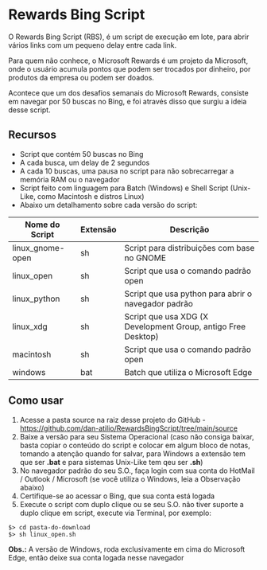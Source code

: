 # Rewards Bing Script
O Rewards Bing Script (RBS), é um script de execução em lote, para abrir vários links com um pequeno delay entre cada link.

Para quem não conhece, o Microsoft Rewards é um projeto da Microsoft, onde o usuário acumula pontos que podem ser trocados por dinheiro, por produtos da empresa ou podem ser doados.

Acontece que um dos desafios semanais do Microsoft Rewards, consiste em navegar por 50 buscas no Bing, e foi através disso que surgiu a ideia desse script.

## Recursos

- Script que contém 50 buscas no Bing
- A cada busca, um delay de 2 segundos
- A cada 10 buscas, uma pausa no script para não sobrecarregar a memória RAM ou o navegador
- Script feito com linguagem para Batch (Windows) e Shell Script (Unix-Like, como Macintosh e distros Linux)
- Abaixo um detalhamento sobre cada versão do script:

Nome do Script  | Extensão | Descrição
------------- | ------------- | -------------
linux_gnome-open | sh | Script para distribuições com base no GNOME
linux_open | sh | Script que usa o comando padrão open
linux_python | sh |  Script que usa python para abrir o navegador padrão
linux_xdg | sh |  Script que usa XDG (X Development Group, antigo Free Desktop)
macintosh | sh |  Script que usa o comando padrão open
windows | bat |  Batch que utiliza o Microsoft Edge

## Como usar

1. Acesse a pasta source na raiz desse projeto do GitHub - https://github.com/dan-atilio/RewardsBingScript/tree/main/source
2. Baixe a versão para seu Sistema Operacional (caso não consiga baixar, basta copiar o conteúdo do script e colocar em algum bloco de notas, tomando a atenção quando for salvar, para Windows a extensão tem que ser **.bat** e para sistemas Unix-Like tem qeu ser **.sh**)
3. No navegador padrão do seu S.O., faça login com sua conta do HotMail / Outlook / Microsoft (se você utiliza o Windows, leia a Observação abaixo)
4. Certifique-se ao acessar o Bing, que sua conta está logada
5. Execute o script com duplo clique ou se seu S.O. não tiver suporte a duplo clique em script, execute via Terminal, por exemplo:
```
$> cd pasta-do-download
$> sh linux_open.sh
```

**Obs.:** A versão de Windows, roda exclusivamente em cima do Microsoft Edge, então deixe sua conta logada nesse navegador

